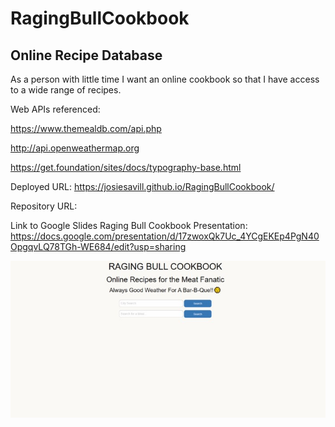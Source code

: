 # RagingBullCookbook
## Online Recipe Database



As a person with little time I want an online cookbook so that I have access to a wide range of recipes.

Web APIs referenced:

https://www.themealdb.com/api.php

http://api.openweathermap.org

https://get.foundation/sites/docs/typography-base.html

Deployed URL: https://josiesavill.github.io/RagingBullCookbook/

Repository URL: 

Link to Google Slides Raging Bull Cookbook Presentation:  
https://docs.google.com/presentation/d/17zwoxQk7Uc_4YCgEKEp4PgN40OpgqvLQ78TGh-WE684/edit?usp=sharing

![](assets/images/CookbookScreenshot.jpg)
